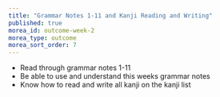 ```yaml
---
title: "Grammar Notes 1-11 and Kanji Reading and Writing"
published: true
morea_id: outcome-week-2
morea_type: outcome
morea_sort_order: 7
---
```


  * Read through grammar notes 1-11
  * Be able to use and understand this weeks grammar notes
  * Know how to read and write all kanji on the kanji list
